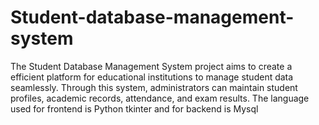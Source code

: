 # Student-database-management-system
The Student Database Management System project aims to create a efficient platform for educational institutions to manage student data seamlessly. Through this system, administrators can maintain student profiles, academic records, attendance, and exam results. The language used for frontend is Python tkinter and for backend is Mysql
